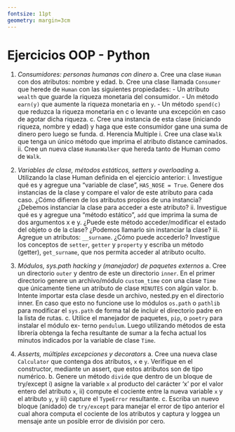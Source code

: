 ```yaml
---
fontsize: 11pt
geometry: margin=3cm
---
```

# Ejercicios OOP - Python

1. _Consumidores: personas humanas con dinero_
    a. Cree una clase `Human` con dos atributos: nombre y edad.
    b. Cree una clase llamada `Consumer` que herede de `Human` con las siguientes
    propiedades:
        - Un atributo `wealth` que guarde la riqueza monetaria del consumidor.
        - Un método `earn(y)` que aumente la riqueza monetaria en `y`.
        - Un método `spend(c)` que reduzca la riqueza monetaria en c o levante una excepción en caso de agotar dicha riqueza.
    c. Cree una instancia de esta clase (iniciando riqueza, nombre y edad) y haga que este
    consumidor gane una suma de dinero pero luego se funda.
    d. Herencia Multiple
        i. Cree una clase `Walk` que tenga un único método que imprima el atributo
        distance caminados.
        ii. Cree un nueva clase `HumanWalker` que hereda tanto de Human como de `Walk`.

2. _Variables de clase, métodos estáticos, setters y overloading_
    a. Utilizando la clase Human definida en el ejercicio anterior:
        i. Investigue qué es y agregue una “variable de clase”, `HAS_NOSE = True`.
        Genere dos instancias de la clase y compare el valor de este atributo para
        cada caso. ¿Cómo difieren de los atributos propios de una instancia?
        ¿Debemos instanciar la clase para acceder a este atributo?
        ii. Investigue qué es y agregue una “método estático”, `add` que imprima la
        suma de dos argumentos x e y. ¿Puede este método acceder/modificar
        el estado del objeto o de la clase? ¿Podemos llamarlo sin instanciar la
        clase?
        iii. Agregue un atributos: `__surname`. ¿Cómo puede accederlo? Investigue los
        conceptos de `setter`, `getter` y `property` y escriba un método (getter),
        `get_surname`, que nos permita acceder al atributo oculto.

3. _Módulos, sys.path hacking y (manejador) de paquetes externos_
    a. Cree un directorio `outer` y dentro de este un directorio `inner`. En el primer
    directorio genere un archivo/módulo `custom_time` con una clase `Time` que
    únicamente tiene un atributo de clase `MINUTES` con algún valor.
    b. Intente importar esta clase desde un archivo, nested.py en el directorio
    inner. En caso que esto no funcione use lo módulos `os.path` o `pathlib` para
    modificar el `sys.path` de forma tal de incluir el directorio padre en la lista
    de rutas.
    c. Utilice el manejador de paquetes, `pip`, o `poetry` para instalar el módulo ex-
    terno `pendulum`. Luego utilizando métodos de esta librería obtenga la fecha
    resultante de sumar a la fecha actual los minutos indicados por la variable de
    clase `Time`.
4. _Asserts, múltiples excepciones y decorators_
    a. Cree una nueva clase `Calculator` que contenga dos atributos, `x` e `y`. Verifique
    en el constructor, mediante un assert, que estos atributos son de tipo
    numérico.
    b. Genere un método `divide` que dentro de un bloque de try/except i) asigne
    la variable `x` al producto del carácter ‘x’ por el valor entero del atributo `x`,
    ii) compute el cociente entre la nueva variable `x` y el atributo `y`, y iii) capture el
    `TypeError` resultante.
    c. Escriba un nuevo bloque (anidado) de `try/except` para manejar el error de
    tipo anterior el cual ahora computa el cociente de los atributos y captura y
    loggea un mensaje ante un posible error de división por cero.
